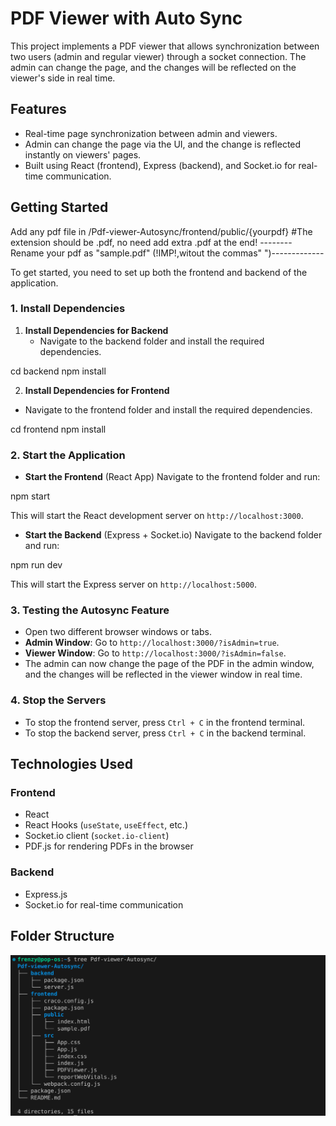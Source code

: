 # PDF Viewer with Auto Sync

This project implements a PDF viewer that allows synchronization between two users (admin and regular viewer) through a socket connection. The admin can change the page, and the changes will be reflected on the viewer's side in real time.

## Features

- Real-time page synchronization between admin and viewers.
- Admin can change the page via the UI, and the change is reflected instantly on viewers' pages.
- Built using React (frontend), Express (backend), and Socket.io for real-time communication.

## Getting Started

Add any pdf file in /Pdf-viewer-Autosync/frontend/public/{yourpdf} #The extension should be .pdf, no need add extra .pdf at the end! --------Rename your pdf as "sample.pdf" (!IMP!,witout the commas" ")-------------

To get started, you need to set up both the frontend and backend of the application.

### 1. Install Dependencies

1. **Install Dependencies for Backend**
   - Navigate to the backend folder and install the required dependencies.

cd backend
npm install

2. **Install Dependencies for Frontend**
- Navigate to the frontend folder and install the required dependencies.

cd frontend
npm install

### 2. Start the Application

- **Start the Frontend** (React App)
Navigate to the frontend folder and run:

npm start

This will start the React development server on `http://localhost:3000`.

- **Start the Backend** (Express + Socket.io)
Navigate to the backend folder and run:

npm run dev

This will start the Express server on `http://localhost:5000`.

### 3. Testing the Autosync Feature

- Open two different browser windows or tabs.
- **Admin Window**: Go to `http://localhost:3000/?isAdmin=true`.
- **Viewer Window**: Go to `http://localhost:3000/?isAdmin=false`.
- The admin can now change the page of the PDF in the admin window, and the changes will be reflected in the viewer window in real time.

### 4. Stop the Servers

- To stop the frontend server, press `Ctrl + C` in the frontend terminal.
- To stop the backend server, press `Ctrl + C` in the backend terminal.

## Technologies Used

### Frontend

- React
- React Hooks (`useState`, `useEffect`, etc.)
- Socket.io client (`socket.io-client`)
- PDF.js for rendering PDFs in the browser

### Backend

- Express.js
- Socket.io for real-time communication

## Folder Structure

![alt text](image.png)